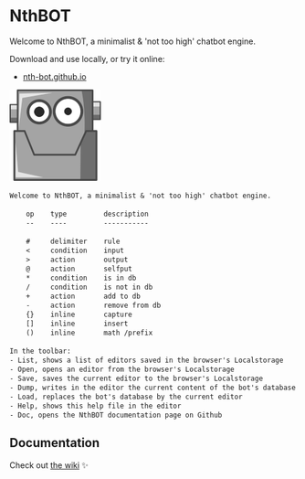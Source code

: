 # NthBOT

Welcome to NthBOT, a minimalist &amp; 'not too high' chatbot engine.

Download and use locally, or try it online:

* [nth-bot.github.io](https://nth-bot.github.io/)

[![](https://github.com/nth-bot/nth-bot.github.io/raw/main/small-android.png)](https://nth-bot.github.io/)

    Welcome to NthBOT, a minimalist & 'not too high' chatbot engine.

        op    type         description
        --    ----         -----------
        
        #     delimiter    rule
        <     condition    input
        >     action       output
        @     action       selfput
        *     condition    is in db
        /     condition    is not in db
        +     action       add to db
        -     action       remove from db
        {}    inline       capture
        []    inline       insert
        ()    inline       math /prefix
        
    In the toolbar:
    - List, shows a list of editors saved in the browser's Localstorage
    - Open, opens an editor from the browser's Localstorage
    - Save, saves the current editor to the browser's Localstorage
    - Dump, writes in the editor the current content of the bot's database
    - Load, replaces the bot's database by the current editor
    - Help, shows this help file in the editor
    - Doc, opens the NthBOT documentation page on Github
        
## Documentation

Check out [the wiki](https://github.com/nth-bot/nth-bot.github.io/wiki) ✨
  

